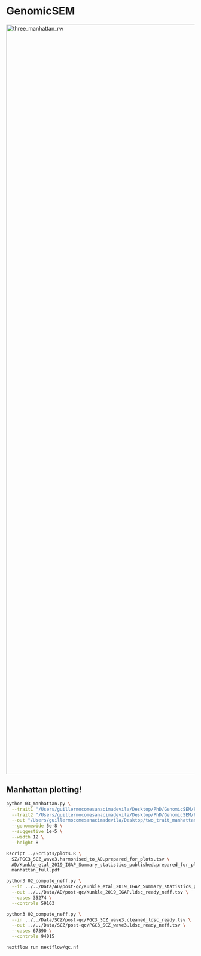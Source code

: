 # GenomicSEM

<img width="3200" height="2000" alt="three_manhattan_rw" src="https://github.com/user-attachments/assets/465249c9-db1b-487b-b41c-d8b4d78cb03a" />



## Manhattan plotting! 

```bash
python 03_manhattan.py \
  --trait1 "/Users/guillermocomesanacimadevila/Desktop/PhD/GenomicSEM/Part1/Data/AD/Kunkle_etal_2019_IGAP_Summary_statistics_published.prepared_for_plots.tsv" \
  --trait2 "/Users/guillermocomesanacimadevila/Desktop/PhD/GenomicSEM/Part1/Data/SZ/PGC3_SCZ_wave3.harmonised_to_AD.prepared_for_plots.tsv" \
  --out "/Users/guillermocomesanacimadevila/Desktop/two_trait_manhattan" \
  --genomewide 5e-8 \
  --suggestive 1e-5 \
  --width 12 \
  --height 8
```

```bash
Rscript ../Scripts/plots.R \
  SZ/PGC3_SCZ_wave3.harmonised_to_AD.prepared_for_plots.tsv \
  AD/Kunkle_etal_2019_IGAP_Summary_statistics_published.prepared_for_plots.tsv \
  manhattan_full.pdf
```

```bash
python3 02_compute_neff.py \
  --in ../../Data/AD/post-qc/Kunkle_etal_2019_IGAP_Summary_statistics_published_ldsc_ready.tsv \
  --out ../../Data/AD/post-qc/Kunkle_2019_IGAP.ldsc_ready_neff.tsv \
  --cases 35274 \
  --controls 59163
```

```bash
python3 02_compute_neff.py \
  --in ../../Data/SCZ/post-qc/PGC3_SCZ_wave3.cleaned_ldsc_ready.tsv \
  --out ../../Data/SCZ/post-qc/PGC3_SCZ_wave3.ldsc_ready_neff.tsv \
  --cases 67390 \
  --controls 94015
```

```bash
nextflow run nextflow/qc.nf 
```
